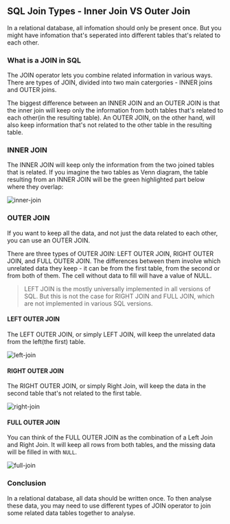 ## SQL Join Types - Inner Join VS Outer Join

In a relational database, all infomation should only be present once. But you might have infomation that's seperated into different tables that's related to each other.

### What is a JOIN in SQL

The JOIN operator lets you combine related information in various ways. There are types of JOIN, divided into two main catergories - INNER joins and OUTER joins.

The biggest difference between an INNER JOIN and an OUTER JOIN is that the inner join will keep only the information from both tables that's related to each other(in the resulting table). An OUTER JOIN, on the other hand, will also keep information that's not related to the other table in the resulting table.


### INNER JOIN

The INNER JOIN will keep only the information from the two joined tables that is related. If you imagine the two tables as Venn diagram, the table resulting from an INNER JOIN will be the green highlighted part below where they overlap:

![inner-join](https://lqy-blog.oss-cn-hangzhou.aliyuncs.com/inner-join.png)


### OUTER JOIN

If you want to keep all the data, and not just the data related to each other, you can use an OUTER JOIN.

There are three types of OUTER JOIN: LEFT OUTER JOIN, RIGHT OUTER JOIN, and FULL OUTER JOIN. The differences between them involve which unrelated data they keep - it can be from the first table, from the second or from both of them. The cell without data to fill will have a value of NULL.

> LEFT JOIN is the mostly universally implemented in all versions of SQL. But this is not the case for RIGHT JOIN and FULL JOIN, which are not implemented in various SQL versions.



#### LEFT OUTER JOIN

The LEFT OUTER JOIN, or simply LEFT JOIN, will keep the unrelated data from the left(the first) table.

![left-join](https://lqy-blog.oss-cn-hangzhou.aliyuncs.com/left-join.png)



#### RIGHT OUTER JOIN

The RIGHT OUTER JOIN, or simply Right Join, will keep the data in the second table that's not related to the first table.

![right-join](https://lqy-blog.oss-cn-hangzhou.aliyuncs.com/right-join.png)



#### FULL OUTER JOIN

You can think of the FULL OUTER JOIN as the combination of a Left Join and Right Join. It will keep all rows from both tables, and the missing data will be filled in with `NULL`.

![full-join](https://lqy-blog.oss-cn-hangzhou.aliyuncs.com/full-join.png)



### Conclusion

In a relational database, all data should be written once. To then analyse these data, you may need to use different types of JOIN operator to join some related data tables together to analyse. 

